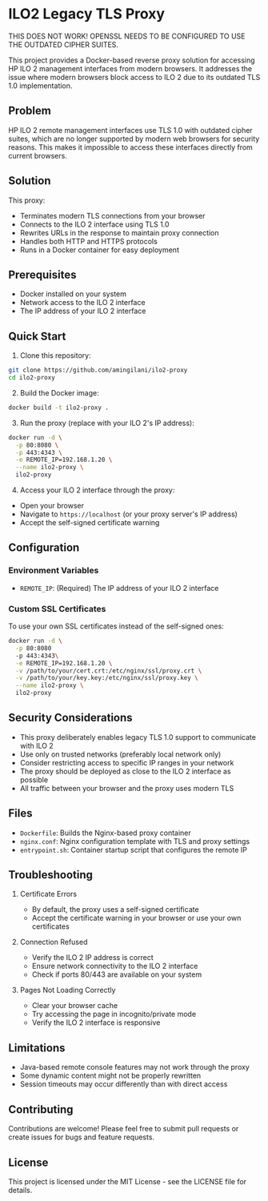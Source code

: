 # ILO2 Legacy TLS Proxy

THIS DOES NOT WORK! OPENSSL NEEDS TO BE CONFIGURED TO USE THE OUTDATED CIPHER SUITES.


This project provides a Docker-based reverse proxy solution for accessing HP ILO 2 management interfaces from modern browsers. It addresses the issue where modern browsers block access to ILO 2 due to its outdated TLS 1.0 implementation.

## Problem

HP ILO 2 remote management interfaces use TLS 1.0 with outdated cipher suites, which are no longer supported by modern web browsers for security reasons. This makes it impossible to access these interfaces directly from current browsers.

## Solution

This proxy:
- Terminates modern TLS connections from your browser
- Connects to the ILO 2 interface using TLS 1.0
- Rewrites URLs in the response to maintain proxy connection
- Handles both HTTP and HTTPS protocols
- Runs in a Docker container for easy deployment

## Prerequisites

- Docker installed on your system
- Network access to the ILO 2 interface
- The IP address of your ILO 2 interface

## Quick Start

1. Clone this repository:
```bash
git clone https://github.com/amingilani/ilo2-proxy
cd ilo2-proxy
```

2. Build the Docker image:
```bash
docker build -t ilo2-proxy .
```

3. Run the proxy (replace with your ILO 2's IP address):
```bash
docker run -d \
  -p 80:8080 \
  -p 443:4343 \
  -e REMOTE_IP=192.168.1.20 \
  --name ilo2-proxy \
  ilo2-proxy
```

4. Access your ILO 2 interface through the proxy:
- Open your browser
- Navigate to `https://localhost` (or your proxy server's IP address)
- Accept the self-signed certificate warning

## Configuration

### Environment Variables

- `REMOTE_IP`: (Required) The IP address of your ILO 2 interface

### Custom SSL Certificates

To use your own SSL certificates instead of the self-signed ones:

```bash
docker run -d \
  -p 80:8080
  -p 443:4343\
  -e REMOTE_IP=192.168.1.20 \
  -v /path/to/your/cert.crt:/etc/nginx/ssl/proxy.crt \
  -v /path/to/your/key.key:/etc/nginx/ssl/proxy.key \
  --name ilo2-proxy \
  ilo2-proxy
```

## Security Considerations

- This proxy deliberately enables legacy TLS 1.0 support to communicate with ILO 2
- Use only on trusted networks (preferably local network only)
- Consider restricting access to specific IP ranges in your network
- The proxy should be deployed as close to the ILO 2 interface as possible
- All traffic between your browser and the proxy uses modern TLS

## Files

- `Dockerfile`: Builds the Nginx-based proxy container
- `nginx.conf`: Nginx configuration template with TLS and proxy settings
- `entrypoint.sh`: Container startup script that configures the remote IP

## Troubleshooting

1. Certificate Errors
   - By default, the proxy uses a self-signed certificate
   - Accept the certificate warning in your browser or use your own certificates

2. Connection Refused
   - Verify the ILO 2 IP address is correct
   - Ensure network connectivity to the ILO 2 interface
   - Check if ports 80/443 are available on your system

3. Pages Not Loading Correctly
   - Clear your browser cache
   - Try accessing the page in incognito/private mode
   - Verify the ILO 2 interface is responsive

## Limitations

- Java-based remote console features may not work through the proxy
- Some dynamic content might not be properly rewritten
- Session timeouts may occur differently than with direct access

## Contributing

Contributions are welcome! Please feel free to submit pull requests or create issues for bugs and feature requests.

## License

This project is licensed under the MIT License - see the LICENSE file for details.
